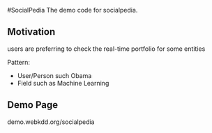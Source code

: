 #SocialPedia
The demo code for socialpedia.

## Motivation
users are preferring to check the real-time portfolio for some entities

Pattern: 

* User/Person such Obama
* Field such as Machine Learning


## Demo Page
demo.webkdd.org/socialpedia

